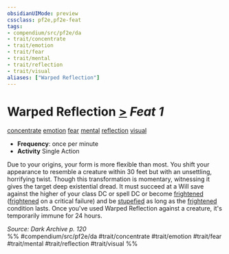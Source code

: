 ```yaml
---
obsidianUIMode: preview
cssclass: pf2e,pf2e-feat
tags:
- compendium/src/pf2e/da
- trait/concentrate
- trait/emotion
- trait/fear
- trait/mental
- trait/reflection
- trait/visual
aliases: ["Warped Reflection"]
---
```

# Warped Reflection  [>](../../Rules/core-rulebook/chapter-9-playing-the-game.md#Actions "Single Action") *Feat 1*  
[concentrate](../../Rules/traits/concentrate.md)  [emotion](../../Rules/traits/emotion.md)  [fear](../../Rules/traits/fear.md)  [mental](../../Rules/traits/mental.md)  [reflection](../../Rules/traits/reflection-da.md)  [visual](../../Rules/traits/visual.md)  

- **Frequency**: once per minute
- **Activity** Single Action

Due to your origins, your form is more flexible than most. You shift your appearance to resemble a creature within 30 feet but with an unsettling, horrifying twist. Though this transformation is momentary, witnessing it gives the target deep existential dread. It must succeed at a Will save against the higher of your class DC or spell DC or become [frightened](../../Rules/conditions.md#Frightened) ([frightened](../../Rules/conditions.md#Frightened) on a critical failure) and be [stupefied](../../Rules/conditions.md#Stupefied) as long as the [frightened](../../Rules/conditions.md#Frightened) condition lasts. Once you've used Warped Reflection against a creature, it's temporarily immune for 24 hours.

*Source: Dark Archive p. 120*  
%% #compendium/src/pf2e/da #trait/concentrate #trait/emotion #trait/fear #trait/mental #trait/reflection #trait/visual %%